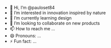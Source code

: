 - 👋 Hi, I’m @pauloset84
- 👀 I’m interested in innovation inspired by nature 
- 🌱 I’m currently learning design
- 💞️ I’m looking to collaborate on new products
- 📫 How to reach me ...
- 😄 Pronouns: ...
- ⚡ Fun fact: ...

<!---
pauloset84/pauloset84 is a ✨ special ✨ repository because its `README.md` (this file) appears on your GitHub profile.
You can click the Preview link to take a look at your changes.
--->
